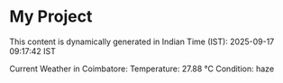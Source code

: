 # My Project

This content is dynamically generated in Indian Time (IST): 2025-09-17 09:17:42 IST


Current Weather in Coimbatore:
Temperature: 27.88 °C
Condition: haze
